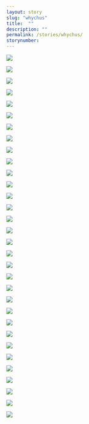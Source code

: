 ```yaml
---
layout: story
slug: "whychus"
title:  ""
description: ""
permalink: /stories/whychus/
storynumber: 
---
```

![](/images/{{page.slug}}/9284.jpg)

![](/images/{{page.slug}}/9291.jpg)

![](/images/{{page.slug}}/9302.jpg)

![](/images/{{page.slug}}/9308.jpg)

![](/images/{{page.slug}}/9331.jpg)

![](/images/{{page.slug}}/9339.jpg)

![](/images/{{page.slug}}/9349.jpg)

![](/images/{{page.slug}}/9355.jpg)

![](/images/{{page.slug}}/9362.jpg)

![](/images/{{page.slug}}/9387.jpg)

![](/images/{{page.slug}}/9396.jpg)

![](/images/{{page.slug}}/9415.jpg)

![](/images/{{page.slug}}/9417.jpg)

![](/images/{{page.slug}}/9430.jpg)

![](/images/{{page.slug}}/9432.jpg)

![](/images/{{page.slug}}/9435.jpg)

![](/images/{{page.slug}}/9442.jpg)

![](/images/{{page.slug}}/9460.jpg)

![](/images/{{page.slug}}/9474.jpg)

![](/images/{{page.slug}}/9478.jpg)

![](/images/{{page.slug}}/9488.jpg)

![](/images/{{page.slug}}/9490.jpg)

![](/images/{{page.slug}}/9497.jpg)

![](/images/{{page.slug}}/9508.jpg)

![](/images/{{page.slug}}/9520.jpg)

![](/images/{{page.slug}}/9539.jpg)

![](/images/{{page.slug}}/9543.jpg)

![](/images/{{page.slug}}/9567.jpg)

![](/images/{{page.slug}}/9570.jpg)

![](/images/{{page.slug}}/9574.jpg)

![](/images/{{page.slug}}/9582.jpg)

![](/images/{{page.slug}}/9583.jpg)

